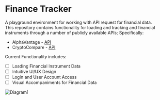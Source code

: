 # Finance Tracker 
A playground environment for working with API request for financial data. This repository contains functionality for loading and tracking and financial instruments through a number of publicly available APIs; Specifically: 

* AlphaVantage - [API](https://www.alphavantage.co/)
* CryptoCompare - [API](https://www.cryptocompare.com/api)

Current Functionality includes: 

* [ ] Loading Financial Instrument Data 
* [ ] Intuitive UI/UX Design 
* [ ] Login and User Account Access 
* [ ] Visual Accompaniments for Financial Data 

![Diagram1](http://sfmagazine.com/wp-content/uploads/2016/07/08_2016_tech_practices.jpg)


